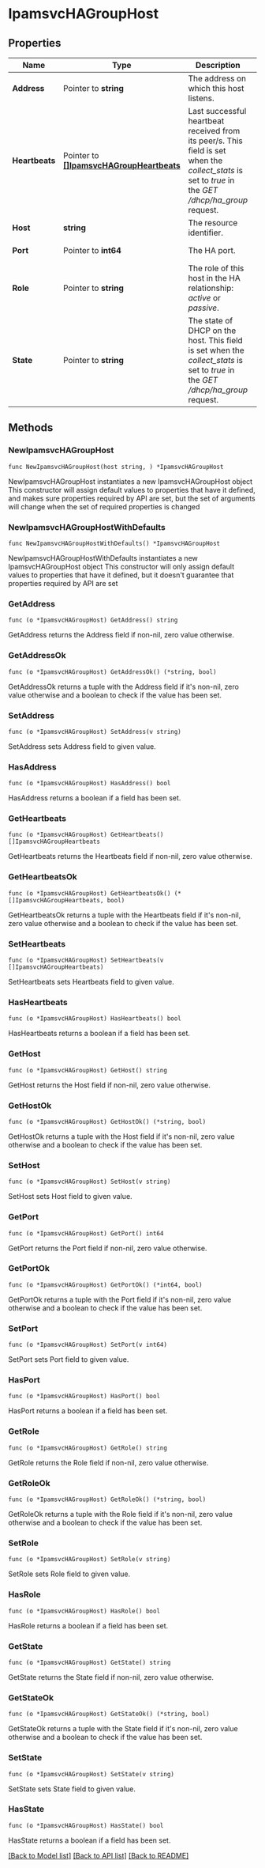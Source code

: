 # IpamsvcHAGroupHost

## Properties

Name | Type | Description | Notes
------------ | ------------- | ------------- | -------------
**Address** | Pointer to **string** | The address on which this host listens. | [optional] 
**Heartbeats** | Pointer to [**[]IpamsvcHAGroupHeartbeats**](IpamsvcHAGroupHeartbeats.md) | Last successful heartbeat received from its peer/s. This field is set when the _collect_stats_ is set to _true_ in the _GET_ _/dhcp/ha_group_ request. | [optional] 
**Host** | **string** | The resource identifier. | 
**Port** | Pointer to **int64** | The HA port. | [optional] [readonly] 
**Role** | Pointer to **string** | The role of this host in the HA relationship: _active_ or _passive_. | [optional] 
**State** | Pointer to **string** | The state of DHCP on the host. This field is set when the _collect_stats_ is set to _true_ in the _GET_ _/dhcp/ha_group_ request. | [optional] 

## Methods

### NewIpamsvcHAGroupHost

`func NewIpamsvcHAGroupHost(host string, ) *IpamsvcHAGroupHost`

NewIpamsvcHAGroupHost instantiates a new IpamsvcHAGroupHost object
This constructor will assign default values to properties that have it defined,
and makes sure properties required by API are set, but the set of arguments
will change when the set of required properties is changed

### NewIpamsvcHAGroupHostWithDefaults

`func NewIpamsvcHAGroupHostWithDefaults() *IpamsvcHAGroupHost`

NewIpamsvcHAGroupHostWithDefaults instantiates a new IpamsvcHAGroupHost object
This constructor will only assign default values to properties that have it defined,
but it doesn't guarantee that properties required by API are set

### GetAddress

`func (o *IpamsvcHAGroupHost) GetAddress() string`

GetAddress returns the Address field if non-nil, zero value otherwise.

### GetAddressOk

`func (o *IpamsvcHAGroupHost) GetAddressOk() (*string, bool)`

GetAddressOk returns a tuple with the Address field if it's non-nil, zero value otherwise
and a boolean to check if the value has been set.

### SetAddress

`func (o *IpamsvcHAGroupHost) SetAddress(v string)`

SetAddress sets Address field to given value.

### HasAddress

`func (o *IpamsvcHAGroupHost) HasAddress() bool`

HasAddress returns a boolean if a field has been set.

### GetHeartbeats

`func (o *IpamsvcHAGroupHost) GetHeartbeats() []IpamsvcHAGroupHeartbeats`

GetHeartbeats returns the Heartbeats field if non-nil, zero value otherwise.

### GetHeartbeatsOk

`func (o *IpamsvcHAGroupHost) GetHeartbeatsOk() (*[]IpamsvcHAGroupHeartbeats, bool)`

GetHeartbeatsOk returns a tuple with the Heartbeats field if it's non-nil, zero value otherwise
and a boolean to check if the value has been set.

### SetHeartbeats

`func (o *IpamsvcHAGroupHost) SetHeartbeats(v []IpamsvcHAGroupHeartbeats)`

SetHeartbeats sets Heartbeats field to given value.

### HasHeartbeats

`func (o *IpamsvcHAGroupHost) HasHeartbeats() bool`

HasHeartbeats returns a boolean if a field has been set.

### GetHost

`func (o *IpamsvcHAGroupHost) GetHost() string`

GetHost returns the Host field if non-nil, zero value otherwise.

### GetHostOk

`func (o *IpamsvcHAGroupHost) GetHostOk() (*string, bool)`

GetHostOk returns a tuple with the Host field if it's non-nil, zero value otherwise
and a boolean to check if the value has been set.

### SetHost

`func (o *IpamsvcHAGroupHost) SetHost(v string)`

SetHost sets Host field to given value.


### GetPort

`func (o *IpamsvcHAGroupHost) GetPort() int64`

GetPort returns the Port field if non-nil, zero value otherwise.

### GetPortOk

`func (o *IpamsvcHAGroupHost) GetPortOk() (*int64, bool)`

GetPortOk returns a tuple with the Port field if it's non-nil, zero value otherwise
and a boolean to check if the value has been set.

### SetPort

`func (o *IpamsvcHAGroupHost) SetPort(v int64)`

SetPort sets Port field to given value.

### HasPort

`func (o *IpamsvcHAGroupHost) HasPort() bool`

HasPort returns a boolean if a field has been set.

### GetRole

`func (o *IpamsvcHAGroupHost) GetRole() string`

GetRole returns the Role field if non-nil, zero value otherwise.

### GetRoleOk

`func (o *IpamsvcHAGroupHost) GetRoleOk() (*string, bool)`

GetRoleOk returns a tuple with the Role field if it's non-nil, zero value otherwise
and a boolean to check if the value has been set.

### SetRole

`func (o *IpamsvcHAGroupHost) SetRole(v string)`

SetRole sets Role field to given value.

### HasRole

`func (o *IpamsvcHAGroupHost) HasRole() bool`

HasRole returns a boolean if a field has been set.

### GetState

`func (o *IpamsvcHAGroupHost) GetState() string`

GetState returns the State field if non-nil, zero value otherwise.

### GetStateOk

`func (o *IpamsvcHAGroupHost) GetStateOk() (*string, bool)`

GetStateOk returns a tuple with the State field if it's non-nil, zero value otherwise
and a boolean to check if the value has been set.

### SetState

`func (o *IpamsvcHAGroupHost) SetState(v string)`

SetState sets State field to given value.

### HasState

`func (o *IpamsvcHAGroupHost) HasState() bool`

HasState returns a boolean if a field has been set.


[[Back to Model list]](../README.md#documentation-for-models) [[Back to API list]](../README.md#documentation-for-api-endpoints) [[Back to README]](../README.md)


